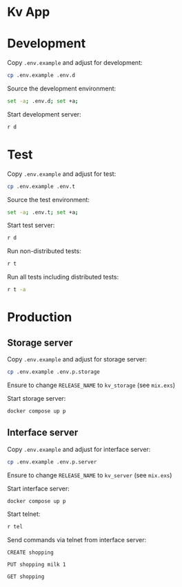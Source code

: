 # Kv App

# Development

Copy `.env.example` and adjust for development:

```sh
cp .env.example .env.d
```

Source the development environment:

```sh
set -a; .env.d; set +a;
```

Start development server:

```sh
r d
```

# Test

Copy `.env.example` and adjust for test:

```sh
cp .env.example .env.t
```

Source the test environment:

```sh
set -a; .env.t; set +a;
```

Start test server:

```sh
r d
```

Run non-distributed tests:

```sh
r t
```

Run all tests including distributed tests:

```sh
r t -a
```

# Production

## Storage server

Copy `.env.example` and adjust for storage server:

```sh
cp .env.example .env.p.storage
```

Ensure to change `RELEASE_NAME` to `kv_storage` (see `mix.exs`)

Start storage server:

```sh
docker compose up p
```

## Interface server

Copy `.env.example` and adjust for interface server:

```sh
cp .env.example .env.p.server
```

Ensure to change `RELEASE_NAME` to `kv_server` (see `mix.exs`)

Start interface server:

```sh
docker compose up p
```

Start telnet:

```sh
r tel
```

Send commands via telnet from interface server:

```
CREATE shopping

PUT shopping milk 1

GET shopping
```

